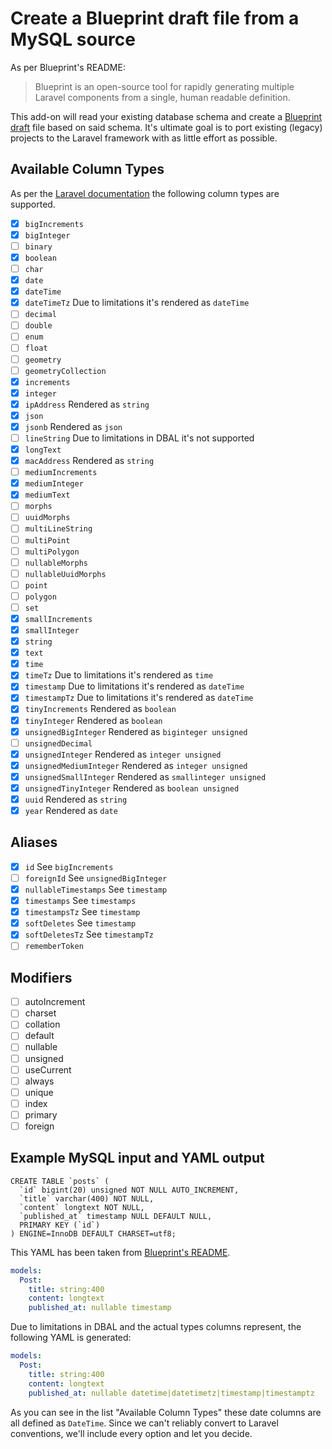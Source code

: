 # Create a Blueprint draft file from a MySQL source

As per Blueprint's README:

> Blueprint is an open-source tool for rapidly generating multiple Laravel components from a single, human readable definition.

This add-on will read your existing database schema and create a [Blueprint draft](https://github.com/laravel-shift/blueprint/#defining-components) file based on said schema.
It's ultimate goal is to port existing (legacy) projects to the Laravel framework with as little effort as possible.

## Available Column Types

As per the [Laravel documentation](https://laravel.com/docs/7.x/migrations#creating-columns) the following column types are supported.

- [x] `bigIncrements`
- [x] `bigInteger`
- [ ] `binary`
- [x] `boolean`
- [ ] `char`
- [x] `date`
- [x] `dateTime`
- [x] `dateTimeTz` Due to limitations it's rendered as `dateTime`
- [ ] `decimal`
- [ ] `double`
- [ ] `enum`
- [ ] `float`
- [ ] `geometry`
- [ ] `geometryCollection`
- [x] `increments`
- [x] `integer`
- [x] `ipAddress` Rendered as `string`
- [x] `json`
- [x] `jsonb` Rendered as `json`
- [ ] `lineString` Due to limitations in DBAL it's not supported
- [x] `longText`
- [x] `macAddress` Rendered as `string`
- [ ] `mediumIncrements`
- [x] `mediumInteger`
- [x] `mediumText`
- [ ] `morphs`
- [ ] `uuidMorphs`
- [ ] `multiLineString`
- [ ] `multiPoint`
- [ ] `multiPolygon`
- [ ] `nullableMorphs`
- [ ] `nullableUuidMorphs`
- [ ] `point`
- [ ] `polygon`
- [ ] `set`
- [x] `smallIncrements`
- [x] `smallInteger`
- [x] `string`
- [x] `text`
- [x] `time`
- [x] `timeTz`  Due to limitations it's rendered as `time`
- [x] `timestamp`  Due to limitations it's rendered as `dateTime`
- [x] `timestampTz`  Due to limitations it's rendered as `dateTime`
- [x] `tinyIncrements` Rendered as `boolean`
- [x] `tinyInteger` Rendered as `boolean`
- [x] `unsignedBigInteger` Rendered as `biginteger unsigned`
- [ ] `unsignedDecimal`
- [x] `unsignedInteger` Rendered as `integer unsigned`
- [x] `unsignedMediumInteger` Rendered as `integer unsigned`
- [x] `unsignedSmallInteger` Rendered as `smallinteger unsigned`
- [x] `unsignedTinyInteger` Rendered as `boolean unsigned`
- [x] `uuid` Rendered as `string`
- [x] `year` Rendered as `date`

## Aliases

- [x] `id` See `bigIncrements`
- [ ] `foreignId` See `unsignedBigInteger`
- [x] `nullableTimestamps` See `timestamp`
- [x] `timestamps` See `timestamps`
- [x] `timestampsTz` See `timestamp`
- [x] `softDeletes` See `timestamp`
- [x] `softDeletesTz` See `timestampTz`
- [ ] `rememberToken`

## Modifiers

- [ ] autoIncrement
- [ ] charset
- [ ] collation
- [ ] default
- [ ] nullable
- [ ] unsigned
- [ ] useCurrent
- [ ] always
- [ ] unique
- [ ] index
- [ ] primary
- [ ] foreign

## Example MySQL input and YAML output

```mysql
CREATE TABLE `posts` (
  `id` bigint(20) unsigned NOT NULL AUTO_INCREMENT,
  `title` varchar(400) NOT NULL,
  `content` longtext NOT NULL,
  `published_at` timestamp NULL DEFAULT NULL,
  PRIMARY KEY (`id`)
) ENGINE=InnoDB DEFAULT CHARSET=utf8;
```

This YAML has been taken from [Blueprint's README](https://github.com/laravel-shift/blueprint#defining-components).

```yaml
models:
  Post:
    title: string:400
    content: longtext
    published_at: nullable timestamp
```

Due to limitations in DBAL and the actual types columns represent, the following YAML is generated:

```yaml
models:
  Post:
    title: string:400
    content: longtext
    published_at: nullable datetime|datetimetz|timestamp|timestamptz
```

As you can see in the list "Available Column Types" these date columns are all defined as `DateTime`.
Since we can't reliably convert to Laravel conventions, we'll include every option and let you decide.
